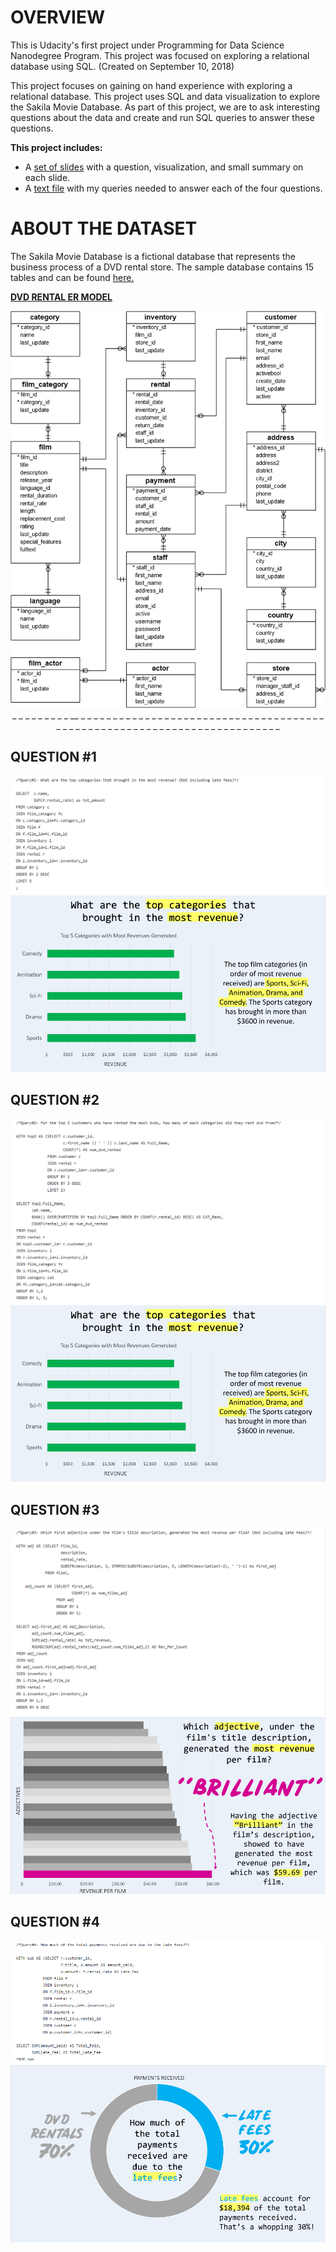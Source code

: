 
# OVERVIEW

This is Udacity's first project under Programming for Data Science Nanodegree Program. This project was focused on exploring a relational database using SQL. (Created on September 10, 2018)

This project focuses on gaining on hand experience with exploring a relational database. This project uses SQL and data visualization to explore the Sakila Movie Database. As part of this project, we are to ask interesting questions about the data and create and run SQL queries to answer these questions.

**This project includes:**
+ A [set of slides](report.pdf) with a question, visualization, and small summary on each slide.
+ A [text file](queries.txt)  with my queries needed to answer each of the four questions.

# ABOUT THE DATASET

The Sakila Movie Database is a fictional database that represents the business process of a DVD rental store. The sample database contains 15 tables and can be found [here.](http://www.postgresqltutorial.com/postgresql-sample-database/)

[**DVD RENTAL ER MODEL**](dvd-rental-erd.pptx)

<img src="dvd_er.png">


<center> _  _  _  _  _  _  _  _  _  __  _  _  _  _  _  _  _  _  _  _  _  _  _  _  _  _  _  _  _  _  _  _  _  _  _  _  _  _  _  _    _  _  _  _  _  _  _  _  _  _  _  _  _  _  _  _  _  _  _  _  _  _  _  _  _  _  _  _  _  _  _  _  _  _  _  _  _  _  _  _  _  _  _  </center>

## QUESTION \#1

<img src='img/query1.jpg'>

<img src='img/slide1.jpg'>

## QUESTION \#2

<img src='img/query2.jpg'>

<img src='img/slide1.jpg'>

## QUESTION \#3

<img src='img/query3.jpg'>

<img src='img/slide3.jpg'>

## QUESTION \#4

<img src='img/query4.jpg'>

<img src='img/slide4.jpg'>
